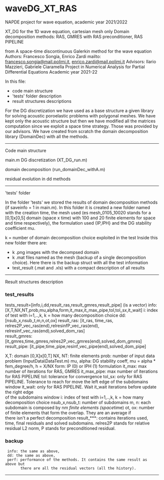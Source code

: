 # waveDG_XT_RAS
NAPDE project for wave equation, academic year 2021/2022


XT_DG for the 1D wave equation, cartesian mesh only
Domain decomposition methods: RAS, GMRES with RAS preconditioner, RAS PIPELINE


from
A space-time discontinuous Galerkin method for the wave equation
Authors: Francesco Songia, Enrico Zardi
mailto: francesco.songia@mail.polimi.it, enrico.zardi@mail.polimi.it 
Advisors: Ilario Mazzieri, Gabriele Ciaramella
Project in Numerical Analysis for Partial Differential Equations
Academic year 2021-22


In this file:
 - code main structure
 - 'tests' folder description
 - result structures descriptions


For the DG discretization we have used as a base structure a given library for solving 
acoustic poroelastic problems with polygonal meshes. We have kept only the acoustic 
structure but then we have modified all the matrices computation since we exploit a 
space time strategy.
Those was provided by our advisors. 
We have created from scratch the domain decomposition library (DomainDec) with all the 
methods. 

-------------------------------------------------------------------------------------
Code main structure

main.m
   DG discretization (XT_DG_run.m)
	
   domain decomposition (run_domainDec_withA.m)
	
   residual evolution in dd methods

-------------------------------------------------------------------------------------
'tests' folder

In the folder 'tests' we stored the results of domain decomposition methods (if 
saveinfo = 1 in main.m). 
In this folder it is created a new folder named with the creation time, the mesh
used (es mesh_0105_10020 stands for a [0,1]x[0,5] domain (space x time) with 100 and 
20 finite elements for space and time respectively), the formulation used {IP,IPH} 
and the DG stability coefficient mu.

k = number of domain decomposition choice exploited in the test
Inside this new folder there are:
 - k .png images with the decompsed domain
 - k .mat files named as the mesh (backup of a single decomposition choice). Here there 
   is the backup struct with all the test information
 - test_result (.mat and .xls) with a compact description of all results

--------------------------------------------------------------------------------------
Result structures description

### test_results
tests_result=[info,i,dd,result_ras,result_gmres,result_pipe] (is a vector)
     info: [X,T,NX,NT,prob,mu,alpha,form,it_max,it_max_pipe,tol,tol_sx,it_wait]
     i: index of test with i=1,..,k, k = how many decomposition choice
     dd: [nsub_x,nsub_t,m,n,ot,ox] 
     result_ras: [it_ras, time_ras, relres2P_vec_ras(end),relresinfP_vec_ras(end),
                  relresinf_vec_ras(end),solved_dom_ras]        
     result_gmres: [it_gmres,time_gmres,relres2P_vec_gmres(end),solved_dom_gmres]   
     result_pipe: [it_pipe,time_pipe,resinf_vec_pipe(end),solved_dom_pipe]

X,T: domain [0,X]x[0,T]
NX, NT: finite elements
prob: number of input data problem (InputData\DataTest.m)
mu, alpha: DG stability coeff, mu = alpha * fem_degree/h, h = X/NX
form: IP (0) or IPH (1) formulation
it_max: max number of iterations for RAS, GMRES
it_max_pipe: max number of iterations for RAS PIPELINE
tol: tolerance for convergence
tol_sx: only for RAS PIPELINE. Tolerance to reach for move the left edge of the 
        subdomains window
it_wait: only for RAS PIPELINE. Wait it_wait iterations before update the right edge  
         of the subdomains window
i: index of test with i=1,..,k, k = how many decomposition choice
nsub_x,nsub_t: number of subdomains
m, n: each subdomain is composed by n*m finite elements (space*time) 
ot, ox: number of finite elements that form the overlap. They are an average if  
        there isn't a perfect decomposition
result_***: contains iterations used, time, final residuals and solved subdomains.
            relres2P stands for relative residual L2 norm, P stands for 
            preconditioned residual.

### backup
     info: the same as above,
     dd: the same as above,
     perf: performance of the methods. It contains the same result as above but  
           there are all the residual vectors (all the history).

--------------------------------------------------------------------------------------

   
	
